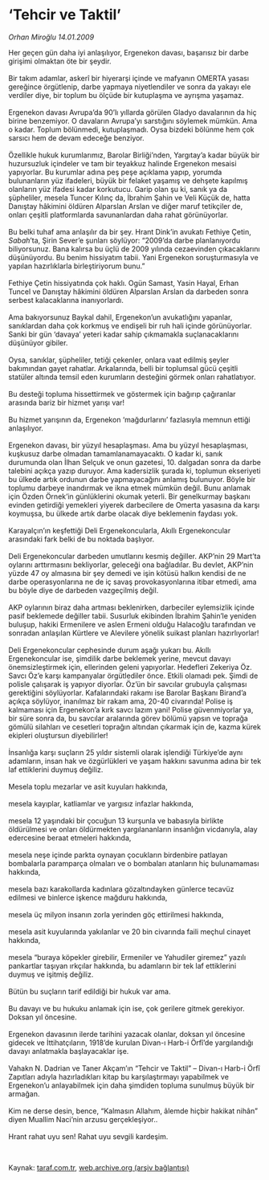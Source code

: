 # ‘Tehcir ve Taktil’

*Orhan Miroğlu 14.01.2009*

<div class="taraf_structure_2col_1zq">
<div class="margen_n">



 <p>Her geçen gün daha iyi anlaşılıyor, Ergenekon davası, başarısız bir darbe girişimi olmaktan öte bir şeydir. <br/><br/>Bir takım adamlar, askerî bir hiyerarşi içinde ve mafyanın OMERTA yasası gereğince örgütlenip, darbe yapmaya niyetlendiler ve sonra da yakayı ele verdiler diye, bir toplum bu ölçüde bir kutuplaşma ve ayrışma yaşamaz. <br/><br/>Ergenekon davası Avrupa’da 90’lı yıllarda görülen Gladyo davalarının da hiç birine benzemiyor. O davaların Avrupa’yı sarstığını söylemek mümkün. Ama o kadar. Toplum bölünmedi, kutuplaşmadı. Oysa bizdeki bölünme hem çok sarsıcı hem de devam edeceğe benziyor. <br/><br/>Özellikle hukuk kurumlarımız, Barolar Birliği’nden, Yargıtay’a kadar büyük bir huzursuzluk içindeler ve tam bir teyakkuz halinde Ergenekon mesaisi yapıyorlar. Bu kurumlar adına peş peşe açıklama yapıp, yorumda bulunanların yüz ifadeleri, büyük bir felaket yaşamış ve dehşete kapılmış olanların yüz ifadesi kadar korkutucu. Garip olan şu ki, sanık ya da şüpheliler, mesela Tuncer Kılınç da, İbrahim Şahin ve Veli Küçük de, hatta Danıştay hâkimini öldüren Alparslan Arslan ve diğer maruf tetikçiler de, onları çeşitli platformlarda savunanlardan daha rahat görünüyorlar. <br/><br/>Bu belki tuhaf ama anlaşılır da bir şey. Hrant Dink’in avukatı Fethiye Çetin, <i>Sabah</i>’ta, Şirin Sever’e şunları söylüyor: “2009’da darbe planlanıyordu biliyorsunuz. Bana kalırsa bu üçlü de 2009 yılında cezaevinden çıkacaklarını düşünüyordu. Bu benim hissiyatım tabii. Yani Ergenekon soruşturmasıyla ve yapılan hazırlıklarla birleştiriyorum bunu.” <br/><br/>Fethiye Çetin hissiyatında çok haklı. Ogün Samast, Yasin Hayal, Erhan Tuncel ve Danıştay hâkimini öldüren Alparslan Arslan da darbeden sonra serbest kalacaklarına inanıyorlardı. <br/><br/>Ama bakıyorsunuz Baykal dahil, Ergenekon’un avukatlığını yapanlar, sanıklardan daha çok korkmuş ve endişeli bir ruh hali içinde görünüyorlar. Sanki bir gün ‘davaya’ yeteri kadar sahip çıkmamakla suçlanacaklarını düşünüyor gibiler. <br/><br/>Oysa, sanıklar, şüpheliler, tetiği çekenler, onlara vaat edilmiş şeyler bakımından gayet rahatlar. Arkalarında, belli bir toplumsal gücü çeşitli statüler altında temsil eden kurumların desteğini görmek onları rahatlatıyor. <br/><br/>Bu desteği topluma hissettirmek ve göstermek için bağırıp çağıranlar arasında bariz bir hizmet yarışı var! <br/><br/>Bu hizmet yarışının da, Ergenekon ‘mağdurlarını’ fazlasıyla memnun ettiği anlaşılıyor. <br/><br/>Ergenekon davası, bir yüzyıl hesaplaşması. Ama bu yüzyıl hesaplaşması, kuşkusuz darbe olmadan tamamlanamayacaktı. O kadar ki, sanık durumunda olan İlhan Selçuk ve onun gazetesi, 10. dalgadan sonra da darbe talebini açıkça yazıp duruyor. Ama kadersizlik şurada ki, toplumun ekseriyeti bu ülkede artık ordunun darbe yapmayacağını anlamış bulunuyor. Böyle bir toplumu darbeye inandırmak ve ikna etmek mümkün değil. Bunu anlamak için Özden Örnek’in günlüklerini okumak yeterli. Bir genelkurmay başkanı evinden getirdiği yemekleri yiyerek darbecilere de Omerta yasasına da karşı koymuşsa, bu ülkede artık darbe olacak diye beklemenin faydası yok. <br/><br/>Karayalçın’ın keşfettiği Deli Ergenekoncularla, Akıllı Ergenekoncular arasındaki fark belki de bu noktada başlıyor. <br/><br/>Deli Ergenekoncular darbeden umutlarını kesmiş değiller. AKP’nin 29 Mart’ta oylarını arttırmasını bekliyorlar, geleceği ona bağladılar. Bu devlet, AKP’nin yüzde 47 oy almasına bir şey demedi ve işin kötüsü halkın kendisi de ne darbe operasyonlarına ne de iç savaş provokasyonlarına itibar etmedi, ama bu böyle diye de darbeden vazgeçilmiş değil. <br/><br/>AKP oylarının biraz daha artması beklenirken, darbeciler eylemsizlik içinde pasif beklemede değiller tabii. Susurluk ekibinden İbrahim Şahin’le yeniden buluşup, hakiki Ermenilere ve aslen Ermeni olduğu Halacoğlu tarafından ve sonradan anlaşılan Kürtlere ve Alevilere yönelik suikast planları hazırlıyorlar! <br/><br/>Deli Ergenekoncular cephesinde durum aşağı yukarı bu. Akıllı Ergenekoncular ise, şimdilik darbe beklemek yerine, mevcut davayı önemsizleştirmek için, ellerinden geleni yapıyorlar. Hedefleri Zekeriya Öz. Savcı Öz’e karşı kampanyalar örgütlediler önce. Etkili olamadı pek. Şimdi de polisle çalışarak iş yapıyor diyorlar. Öz’ün bir savcılar grubuyla çalışması gerektiğini söylüyorlar. Kafalarındaki rakamı ise Barolar Başkanı Birand’a açıkça söylüyor, inanılmaz bir rakam ama, 20-40 civarında! Polise iş kalmaması için Ergenekon’a kırk savcı lazım yani! Polise güvenmiyorlar ya, bir süre sonra da, bu savcılar aralarında görev bölümü yapsın ve toprağa gömülü silahları ve cesetleri toprağın altından çıkarmak için de, kazma kürek ekipleri oluştursun diyebilirler! <br/><br/>İnsanlığa karşı suçların 25 yıldır sistemli olarak işlendiği Türkiye’de aynı adamların, insan hak ve özgürlükleri ve yaşam hakkını savunma adına bir tek laf ettiklerini duymuş değiliz. <br/><br/>Mesela toplu mezarlar ve asit kuyuları hakkında, <br/><br/>mesela kayıplar, katliamlar ve yargısız infazlar hakkında, <br/><br/>mesela 12 yaşındaki bir çocuğun 13 kurşunla ve babasıyla birlikte öldürülmesi ve onları öldürmekten yargılananların insanlığın vicdanıyla, alay edercesine beraat etmeleri hakkında, <br/><br/>mesela neşe içinde parkta oynayan çocukların birdenbire patlayan bombalarla paramparça olmaları ve o bombaları atanların hiç bulunamaması hakkında, <br/><br/>mesela bazı karakollarda kadınlara gözaltındayken günlerce tecavüz edilmesi ve binlerce işkence mağduru hakkında, <br/><br/>mesela üç milyon insanın zorla yerinden göç ettirilmesi hakkında, <br/><br/>mesela asit kuyularında yakılanlar ve 20 bin civarında faili meçhul cinayet hakkında, <br/><br/>mesela “buraya köpekler girebilir, Ermeniler ve Yahudiler giremez” yazılı pankartlar taşıyan ırkçılar hakkında, bu adamların bir tek laf ettiklerini duymuş ve işitmiş değiliz. <br/><br/>Bütün bu suçların tarif edildiği bir hukuk var ama. <br/><br/>Bu davayı ve bu hukuku anlamak için ise, çok gerilere gitmek gerekiyor. Doksan yıl öncesine. <br/><br/>Ergenekon davasının ilerde tarihini yazacak olanlar, doksan yıl öncesine gidecek ve İttihatçıların, 1918’de kurulan Divan-ı Harb-i Örfî’de yargılandığı davayı anlatmakla başlayacaklar işe. <br/><br/>Vahakn N. Dadrian ve Taner Akçam’ın “Tehcir ve Taktil” – Divan-ı Harb-i Örfî Zapıtları adıyla hazırladıkları kitap bu karşılaştırmayı yapabilmek ve Ergenekon’u anlayabilmek için daha şimdiden topluma sunulmuş büyük bir armağan. <br/><br/>Kim ne derse desin, bence, “Kalmasın Allahım, âlemde hiçbir hakikat nihân” diyen Muallim Naci’nin arzusu gerçekleşiyor.. <br/><br/>Hrant rahat uyu sen! Rahat uyu sevgili kardeşim.</p>

<br/>


<div id="taraf_not">
</div>

</div>


</div>

Kaynak: [taraf.com.tr](http://www.taraf.com.tr:80/makale/3545.htm), [web.archive.org (arşiv bağlantısı)](http://web.archive.org/web/20090522175724/http://www.taraf.com.tr:80/makale/3545.htm)
